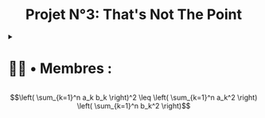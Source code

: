 <h1 align="center">
Projet N°3: That's Not The Point
</h1>

<details>

<summary> 
<h1> 
👨‍💼 • Membres :
</summary>
</h1>


### Classe de 1ere 4, Cours de Mr Pioche
* #### Célestin → [GoldyRat](https://github.com/GoldyRat)
* #### Mateo → [El1teW0lf](https://github.com/El1teW0lf)
* #### Victor → [Herasium](https://github.com/Herasium)
* #### Benjamin → [Ben-cpu-gpu](https://github.com/Ben-cpu-gpu)
* $\dfrac{1}{kahoot}$

</details>

```math
\left( \sum_{k=1}^n a_k b_k \right)^2 \leq \left( \sum_{k=1}^n a_k^2 \right) \left( \sum_{k=1}^n b_k^2 \right)
```
